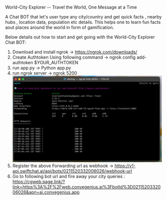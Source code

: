 World-City Explorer -- Travel the World, One Message at a Time

A Chat BOT that let's user type any city/country and get quick facts , nearby hubs , location data, population etc details.
This helps one to learn fun facts aout places around the world in form of gamification.

Below details out how to start and get going with the World-City Explorer Chat BOT:

1. Download and install ngrok -> https://ngrok.com/downloads/
2. Create Authtoken Using following command -> ngrok config add-authtoken $YOUR_AUTHTOKEN
3. run app.py -> Python app.py
4. run ngrok server -> ngrok 5200 ![img.png](img.png)
5. Register the above Forwarding url as webhook -> https://v1-api.swiftchat.ai/api/bots/0211520332006026/webhook-url
6. Go to following bot url and fire away your city queries : https://cgweb.page.link/?link=https%3A%2F%2Fweb.convegenius.ai%3FbotId%3D0211520332006026&apn=ai.convegenius.app
